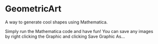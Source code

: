 GeometricArt
============

A way to generate cool shapes using Mathematica.

Simply run the Mathematica code and have fun! You can save any images by right clicking the Graphic and clicking Save Graphic As...


